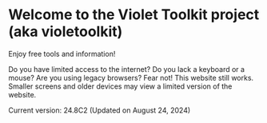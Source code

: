 # Welcome to the Violet Toolkit project (aka violetoolkit)
Enjoy free tools and information!

Do you have limited access to the internet?
Do you lack a keyboard or a mouse?
Are you using legacy browsers? Fear not! This website still works.
Smaller screens and older devices may view a limited version of the website.

Current version: 24.8C2 (Updated on August 24, 2024)

